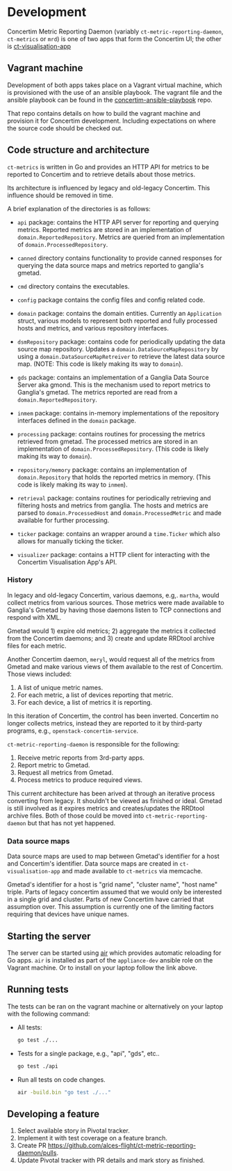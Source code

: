 # Development

Concertim Metric Reporting Daemon (variably `ct-metric-reporting-daemon`,
`ct-metrics` or `mrd`) is one of two apps that form the Concertim UI; the other
is
[ct-visualisation-app](https://github.com/alces-flight/concertim-ct-visualisation-app)

## Vagrant machine

Development of both apps takes place on a Vagrant virtual machine, which is
provisioned with the use of an ansible playbook.  The vagrant file and the
ansible playbook can be found in the
[concertim-ansible-playbook](https://github.com/alces-flight/concertim-ansible-playbook)
repo.

That repo contains details on how to build the vagrant machine and provision it
for Concertim development.  Including expectations on where the source code
should be checked out.

## Code structure and architecture

`ct-metrics` is written in Go and provides an HTTP API for metrics to be
reported to Concertim and to retrieve details about those metrics.

Its architecture is influenced by legacy and old-legacy Concertim.  This
influence should be removed in time.

A brief explanation of the directories is as follows:

* `api` package: contains the HTTP API server for reporting and querying
   metrics.  Reported metrics are stored in an implementation of
  `domain.ReportedRepository`.  Metrics are queried from an implementation of
  `domain.ProcessedRepository`.

* `canned` directory contains functionality to provide canned responses for
  querying the data source maps and metrics reported to ganglia's gmetad.

* `cmd` directory contains the executables.

* `config` package contains the config files and config related code.

* `domain` package: contains the domain entities.  Currently an `Application`
  struct, various models to represent both reported and fully processed hosts
  and metrics, and various repository interfaces.

* `dsmRepository` package: contains code for periodically updating the data
  source map repository.  Updates a `domain.DataSourceMapRepository` by using a
  `domain.DataSourceMapRetreiver` to retrieve the latest data source map.
  (NOTE: This code is likely making its way to `domain`).

* `gds` package: contains an implementation of a Ganglia Data Source Server aka
  gmond.  This is the mechanism used to report metrics to Ganglia's gmetad.  The
  metrics reported are read from a `domain.ReportedRepository`.

* `inmem` package: contains in-memory implementations of the repository
  interfaces defined in the `domain` package.

* `processing` package: contains routines for processing the metrics retrieved
  from gmetad.  The processed metrics are stored in an implementation of
  `domain.ProcessedRepository`.  (This code is likely making its way to
  `domain`).

* `repository/memory` package: contains an implementation of
  `domain.Repository` that holds the reported metrics in memory.  (This code is
  likely making its way to `inmem`).

* `retrieval` package: contains routines for periodically retrieving and
  filtering hosts and metrics from ganglia.  The hosts and metrics are parsed
  to `domain.ProcessedHost` and `domain.ProcessedMetric` and made available for
  further processing.

* `ticker` package: contains an wrapper around a `time.Ticker` which also
  allows for manually ticking the ticker.

* `visualizer` package: contains a HTTP client for interacting with the
  Concertim Visualisation App's API.

### History

In legacy and old-legacy Concertim, various daemons, e.g,. `martha`, would
collect metrics from various sources.  Those metrics were made available to
Ganglia's Gmetad by having those daemons listen to TCP connections and respond
with XML.

Gmetad would 1) expire old metrics; 2) aggregate the metrics it collected from
the Concertim daemons; and 3) create and update RRDtool archive files for each
metric.

Another Concertim daemon, `meryl`, would request all of the metrics from Gmetad
and make various views of them available to the rest of Concertim. Those views
included:

1. A list of unique metric names.
2. For each metric, a list of devices reporting that metric.
3. For each device, a list of metrics it is reporting.

In this iteration of Concertim, the control has been inverted.  Concertim no
longer collects metrics, instead they are reported to it by third-party
programs, e.g., `openstack-concertim-service`.

`ct-metric-reporting-daemon` is responsible for the following:

1. Receive metric reports from 3rd-party apps.
2. Report metric to Gmetad.
3. Request all metrics from Gmetad.
4. Process metrics to produce required views.

This current architecture has been arived at through an iterative process
converting from legacy.  It shouldn't be viewed as finished or ideal.  Gmetad
is still involved as it expires metrics and creates/updates the RRDtool archive
files.  Both of those could be moved into `ct-metric-reporting-daemon` but that
has not yet happened.

### Data source maps

Data source maps are used to map between Gmetad's identifier for a host and
Concertim's identifier.  Data source maps are created in `ct-visualisation-app`
and made available to `ct-metrics` via memcache.

Gmetad's identifier for a host is "grid name", "cluster name", "host name"
triple.  Parts of legacy concertim assumed that we would only be interested in
a single grid and cluster.  Parts of new Concertim have carried that assumption
over. This assumption is currently one of the limiting factors requiring that
devices have unique names.


## Starting the server

The server can be started using [air](https://github.com/cosmtrek/air) which
provides automatic reloading for Go apps. `air` is installed as part of the
`appliance-dev` ansible role on the Vagrant machine.  Or to install on your
laptop follow the link above.

## Running tests

The tests can be ran on the vagrant machine or alternatively on your laptop
with the following command:

- All tests:
  ```bash
  go test ./...
  ```

- Tests for a single package, e.g., "api", "gds", etc..
  ```bash
  go test ./api
  ```

- Run all tests on code changes.
  ```bash
  air -build.bin "go test ./..."
  ```

## Developing a feature

1. Select available story in Pivotal tracker.
2. Implement it with test coverage on a feature branch.
3. Create PR https://github.com/alces-flight/ct-metric-reporting-daemon/pulls.
4. Update Pivotal tracker with PR details and mark story as finished.
